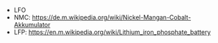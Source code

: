 - LFO
- NMC: https://de.m.wikipedia.org/wiki/Nickel-Mangan-Cobalt-Akkumulator
- LFP: https://en.m.wikipedia.org/wiki/Lithium_iron_phosphate_battery
